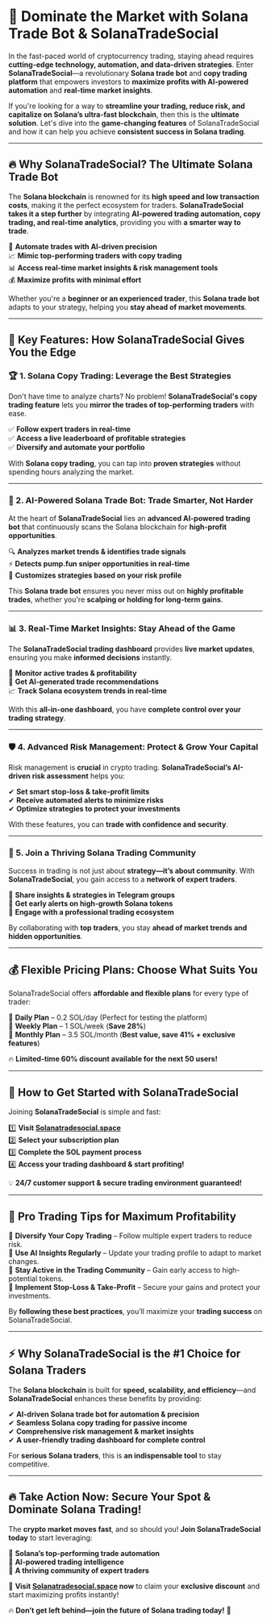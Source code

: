 # 🚀 Dominate the Market with Solana Trade Bot & SolanaTradeSocial

In the fast-paced world of cryptocurrency trading, staying ahead requires **cutting-edge technology, automation, and data-driven strategies**. Enter **SolanaTradeSocial**—a revolutionary **Solana trade bot** and **copy trading platform** that empowers investors to **maximize profits with AI-powered automation** and **real-time market insights**.

If you're looking for a way to **streamline your trading, reduce risk, and capitalize on Solana’s ultra-fast blockchain**, then this is the **ultimate solution**. Let's dive into the **game-changing features** of SolanaTradeSocial and how it can help you achieve **consistent success in Solana trading**.

---

## 🔥 Why SolanaTradeSocial? The Ultimate Solana Trade Bot

The **Solana blockchain** is renowned for its **high speed and low transaction costs**, making it the perfect ecosystem for traders. **SolanaTradeSocial takes it a step further** by integrating **AI-powered trading automation, copy trading, and real-time analytics**, providing you with **a smarter way to trade**.

🚀 **Automate trades with AI-driven precision**  
📈 **Mimic top-performing traders with copy trading**  
📊 **Access real-time market insights & risk management tools**  
💰 **Maximize profits with minimal effort**  

Whether you're a **beginner or an experienced trader**, this **Solana trade bot** adapts to your strategy, helping you **stay ahead of market movements**.

---

## 🌟 Key Features: How SolanaTradeSocial Gives You the Edge

### 🏆 1. Solana Copy Trading: Leverage the Best Strategies

Don't have time to analyze charts? No problem! **SolanaTradeSocial's copy trading feature** lets you **mirror the trades of top-performing traders** with ease.

✅ **Follow expert traders in real-time**  
✅ **Access a live leaderboard of profitable strategies**  
✅ **Diversify and automate your portfolio**  

With **Solana copy trading**, you can tap into **proven strategies** without spending hours analyzing the market.

---

### 🤖 2. AI-Powered Solana Trade Bot: Trade Smarter, Not Harder

At the heart of **SolanaTradeSocial** lies an **advanced AI-powered trading bot** that continuously scans the Solana blockchain for **high-profit opportunities**.

🔍 **Analyzes market trends & identifies trade signals**  
⚡ **Detects pump.fun sniper opportunities in real-time**  
🎯 **Customizes strategies based on your risk profile**  

This **Solana trade bot** ensures you never miss out on **highly profitable trades**, whether you're **scalping or holding for long-term gains**.

---

### 📊 3. Real-Time Market Insights: Stay Ahead of the Game

The **SolanaTradeSocial trading dashboard** provides **live market updates**, ensuring you make **informed decisions** instantly.

📡 **Monitor active trades & profitability**  
📢 **Get AI-generated trade recommendations**  
📈 **Track Solana ecosystem trends in real-time**  

With this **all-in-one dashboard**, you have **complete control over your trading strategy**.

---

### 🛡 4. Advanced Risk Management: Protect & Grow Your Capital

Risk management is **crucial** in crypto trading. **SolanaTradeSocial’s AI-driven risk assessment** helps you:

✔ **Set smart stop-loss & take-profit limits**  
✔ **Receive automated alerts to minimize risks**  
✔ **Optimize strategies to protect your investments**  

With these features, you can **trade with confidence and security**.

---

### 👥 5. Join a Thriving Solana Trading Community

Success in trading is not just about **strategy—it’s about community**. With **SolanaTradeSocial**, you gain access to a **network of expert traders**.

💬 **Share insights & strategies in Telegram groups**  
📢 **Get early alerts on high-growth Solana tokens**  
🔗 **Engage with a professional trading ecosystem**  

By collaborating with **top traders**, you stay **ahead of market trends and hidden opportunities**.

---

## 💰 Flexible Pricing Plans: Choose What Suits You

SolanaTradeSocial offers **affordable and flexible plans** for every type of trader:

💎 **Daily Plan** – 0.2 SOL/day (Perfect for testing the platform)  
💎 **Weekly Plan** – 1 SOL/week (**Save 28%**)  
💎 **Monthly Plan** – 3.5 SOL/month (**Best value, save 41% + exclusive features**)  

🔥 **Limited-time 60% discount available for the next 50 users!**

---

## 🚀 How to Get Started with SolanaTradeSocial

Joining **SolanaTradeSocial** is simple and fast:

1️⃣ **Visit [Solanatradesocial.space](https://www.solanatradesocial.space)**  
2️⃣ **Select your subscription plan**  
3️⃣ **Complete the SOL payment process**  
4️⃣ **Access your trading dashboard & start profiting!**  

💡 **24/7 customer support & secure trading environment guaranteed!**

---

## 🎯 Pro Trading Tips for Maximum Profitability

🔹 **Diversify Your Copy Trading** – Follow multiple expert traders to reduce risk.  
🔹 **Use AI Insights Regularly** – Update your trading profile to adapt to market changes.  
🔹 **Stay Active in the Trading Community** – Gain early access to high-potential tokens.  
🔹 **Implement Stop-Loss & Take-Profit** – Secure your gains and protect your investments.  

By **following these best practices**, you’ll maximize your **trading success** on SolanaTradeSocial.

---

## ⚡ Why SolanaTradeSocial is the #1 Choice for Solana Traders

The **Solana blockchain** is built for **speed, scalability, and efficiency**—and **SolanaTradeSocial** enhances these benefits by providing:

✔ **AI-driven Solana trade bot for automation & precision**  
✔ **Seamless Solana copy trading for passive income**  
✔ **Comprehensive risk management & market insights**  
✔ **A user-friendly trading dashboard for complete control**  

For **serious Solana traders**, this is **an indispensable tool** to stay competitive.

---

## 🔥 Take Action Now: Secure Your Spot & Dominate Solana Trading!

The **crypto market moves fast**, and so should you! **Join SolanaTradeSocial today** to start leveraging:

🚀 **Solana’s top-performing trade automation**  
🚀 **AI-powered trading intelligence**  
🚀 **A thriving community of expert traders**  

🔗 **Visit [Solanatradesocial.space](https://www.solanatradesocial.space) now** to claim your **exclusive discount** and start maximizing profits instantly!

🔥 **Don’t get left behind—join the future of Solana trading today!** 🚀
